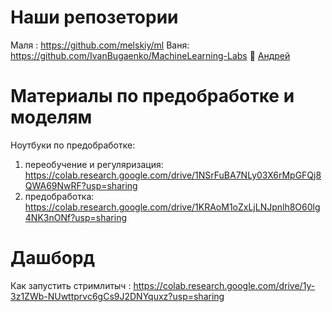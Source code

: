 # Наши репозетории

Маля : https://github.com/melskiy/ml
Ваня: https://github.com/IvanBugaenko/MachineLearning-Labs
🍉 [Андрей](https://github.com/ledi-bruh/ml-labs)

# Материалы по предобработке и моделям

Ноутбуки по предобработке:
1. переобучение и регуляризация: https://colab.research.google.com/drive/1NSrFuBA7NLy03X6rMpGFQj8QWA69NwRF?usp=sharing
2. предобработка: https://colab.research.google.com/drive/1KRAoM1oZxLjLNJpnlh8O60lg4NK3nONf?usp=sharing

# Дашборд

Как запустить стримлитыч : https://colab.research.google.com/drive/1y-3z1ZWb-NUwttprvc6gCs9J2DNYquxz?usp=sharing
